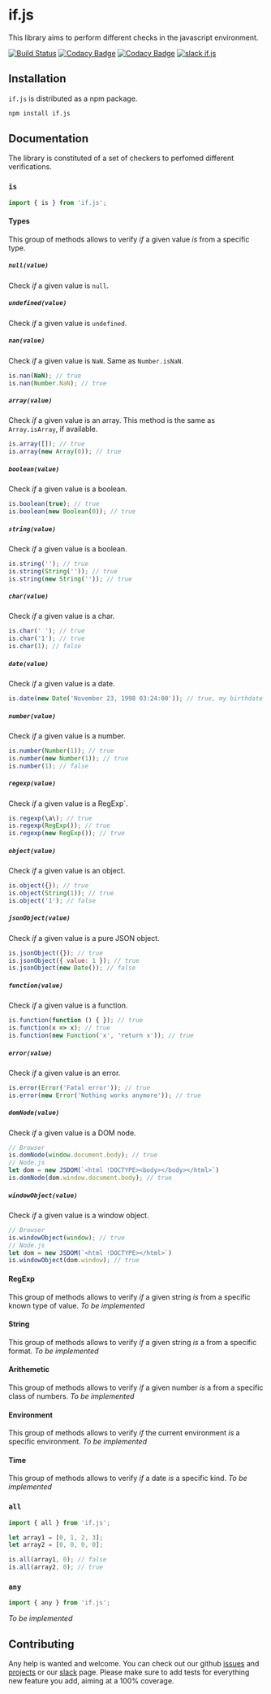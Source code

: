 # if.js

This library aims to perform different checks in the javascript environment.

[![Build Status](https://travis-ci.com/joeltankam/if.js.svg?branch=master)](https://travis-ci.com/joeltankam/if.js) [![Codacy Badge](https://api.codacy.com/project/badge/Coverage/331aec6489ce4632a4ae702f0b13202b)](https://www.codacy.com/app/joel.tankam/if.js?utm_source=github.com&utm_medium=referral&utm_content=joeltankam/if.js&utm_campaign=Badge_Coverage) [![Codacy Badge](https://api.codacy.com/project/badge/Grade/e8957c5c3d4841dcbb0ec1c4c86505da)](https://app.codacy.com/app/joel.tankam/if.js?utm_source=github.com&utm_medium=referral&utm_content=joeltankam/if.js&utm_campaign=Badge_Grade_Dashboard) [![slack if.js](https://img.shields.io/badge/slack-if.js-blue.svg)](https://ifjs.slack.com)

## Installation

`if.js` is distributed as a npm package.

```bash
npm install if.js
```

## Documentation

The library is constituted of a set of checkers to perfomed different verifications.

### `is`

```js
import { is } from 'if.js';
```

#### Types

This group of methods allows to verify _if_ a given value _is_ from a specific type.

##### `null(value)`

Check _if_ a given value is `null`.

##### `undefined(value)`

Check _if_ a given value is `undefined`.

##### `nan(value)`

Check _if_ a given value is `NaN`. Same as `Number.isNaN`.

```js
is.nan(NaN); // true
is.nan(Number.NaN); // true
```

##### `array(value)`

Check _if_ a given value is an array. This method is the same as `Array.isArray`, if available.

```js
is.array([]); // true
is.array(new Array(0)); // true
```

##### `boolean(value)`

Check _if_ a given value is a boolean.

```js
is.boolean(true); // true
is.boolean(new Boolean(0)); // true
```

##### `string(value)`

Check _if_ a given value is a boolean.

```js
is.string(''); // true
is.string(String('')); // true
is.string(new String('')); // true
```

##### `char(value)`

Check _if_ a given value is a char.

```js
is.char(' '); // true
is.char('1'); // true
is.char(1); // false
```

##### `date(value)`

Check _if_ a given value is a date.

```js
is.date(new Date('November 23, 1998 03:24:00')); // true, my birthdate btw ;)
```

##### `number(value)`

Check _if_ a given value is a number.

```js
is.number(Number(1)); // true
is.number(new Number(1)); // true
is.number(1); // false
```

##### `regexp(value)`

Check _if_ a given value is a RegExp`.

```js
is.regexp(\a\); // true
is.regexp(RegExp()); // true
is.regexp(new RegExp()); // true
```

##### `object(value)`

Check _if_ a given value is an object.

```js
is.object({}); // true
is.object(String(1)); // true
is.object('1'); // false
```

##### `jsonObject(value)`

Check _if_ a given value is a pure JSON object.

```js
is.jsonObject({}); // true
is.jsonObject({ value: 1 }); // true
is.jsonObject(new Date()); // false
```

##### `function(value)`

Check _if_ a given value is a function.

```js
is.function(function () { }); // true
is.function(x => x); // true
is.function(new Function('x', 'return x')); // true
```

##### `error(value)`

Check _if_ a given value is an error.

```js
is.error(Error('Fatal error')); // true
is.error(new Error('Nothing works anymore')); // true
```

##### `domNode(value)`

Check _if_ a given value is a DOM node.

```js
// Browser
is.domNode(window.document.body); // true
// Node.js
let dom = new JSDOM(`<html !DOCTYPE><body></body></html>`)
is.domNode(dom.window.document.body); // true
```

##### `windowObject(value)`

Check _if_ a given value is a window object.

```js
// Browser
is.windowObject(window); // true
// Node.js
let dom = new JSDOM(`<html !DOCTYPE></html>`)
is.windowObject(dom.window); // true
```

#### RegExp

This group of methods allows to verify _if_ a given string _is_ from a specific known type of value.
_To be implemented_

#### String

This group of methods allows to verify _if_ a given string _is_ a from a specific format.
_To be implemented_

#### Arithemetic

This group of methods allows to verify _if_ a given number _is_ a from a specific class of numbers.
_To be implemented_

#### Environment

This group of methods allows to verify _if_ the current environment _is_ a specific environment.
_To be implemented_

#### Time

This group of methods allows to verify _if_ a date _is_ a specific kind.
_To be implemented_

### `all`

```js
import { all } from 'if.js';

let array1 = [0, 1, 2, 3];
let array2 = [0, 0, 0, 0];

is.all(array1, 0); // false
is.all(array2, 0); // true
```

### `any`

```js
import { any } from 'if.js';
```

_To be implemented_

## Contributing

Any help is wanted and welcome. You can check out our github [issues](https://github.com/joeltankam/if.js/issues) and [projects](https://github.com/joeltankam/if.js/projects) or our [slack](https://ifjs.slack.com) page.
Please make sure to add tests for everything new feature you add, aiming at a 100% coverage.
